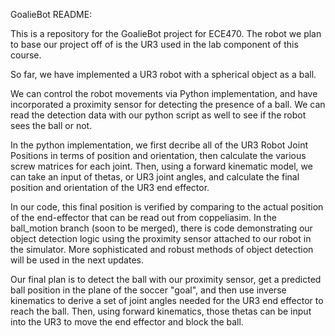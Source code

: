 GoalieBot README:

This is a repository for the GoalieBot project for ECE470. The robot we plan to base our project off of is the UR3 used in the lab component of this course. 

So far, we have implemented a UR3 robot with a spherical object as a ball.

We can control the robot movements via Python implementation, and have incorporated a proximity sensor for detecting the presence of a ball. We can read the detection data with our python script as well to see if the robot sees the ball or not.

In the python implementation, we first decribe all of the UR3 Robot Joint Positions in terms of position and orientation, then calculate the various screw matrices for each joint. Then, using a forward kinematic model, we can take an input of thetas, or UR3 joint angles, and calculate the final position and orientation of the UR3 end effector. 

In our code, this final position is verified by comparing to the actual position of the end-effector that can be read out from coppeliasim. In the ball_motion branch (soon to be merged), there is code demonstrating our object detection logic using the proximity sensor attached to our robot in the simulator. More sophisticated and robust methods of object detection will be used in the next updates.

Our final plan is to detect the ball with our proximity sensor, get a predicted ball position in the plane of the soccer "goal", and then use inverse kinematics to derive a set of joint angles needed for the UR3 end effector to reach the ball. Then, using forward kinematics, those thetas can be input into the UR3 to move the end effector and block the ball.


